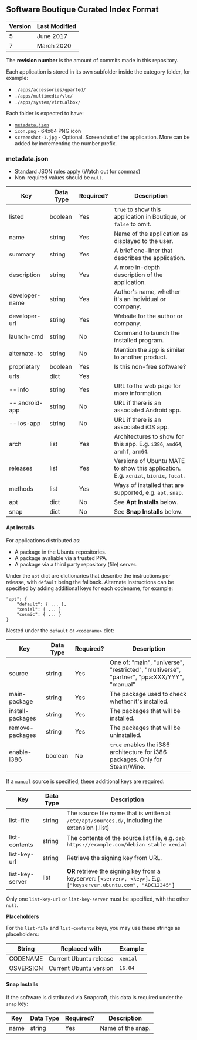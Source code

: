 ## Software Boutique Curated Index Format

| Version   | Last Modified |
| --------- | ------------- |
| 5         | June 2017     |
| 7         | March 2020    |

The **revision number** is the amount of commits made in this repository.

Each application is stored in its own subfolder inside the category folder, for
example:

* `./apps/accessories/gparted/`
* `./apps/multimedia/vlc/`
* `./apps/system/virtualbox/`

Each folder is expected to have:

* [`metadata.json`](#metadata.json)
* `icon.png` - 64x64 PNG icon
* `screenshot-1.jpg` - Optional. Screenshot of the application. More can be added by incrementing the number prefix.


### metadata.json

* Standard JSON rules apply (Watch out for commas)
* Non-required values should be `null`.

| Key           | Data Type | Required? | Description                          |
| ------------- | --------- | --------- | ------------------------------------ |
| listed        | boolean   | Yes       | `true` to show this application in Boutique, or `false` to omit.
| name          | string    | Yes       | Name of the application as displayed to the user.
| summary       | string    | Yes       | A brief one-liner that describes the application.
| description   | string    | Yes       | A more in-depth description of the application.
| developer-name| string    | Yes       | Author's name, whether it's an individual or company.
| developer-url | string    | Yes       | Website for the author or company.
| launch-cmd    | string    | No        | Command to launch the installed program.
| alternate-to  | string    | No        | Mention the app is similar to another product.
| proprietary   | boolean   | Yes       | Is this non-free software?
| urls          | dict      | Yes
| -- info       | string    | Yes       | URL to the web page for more information.
| -- android-app| string    | No        | URL if there is an associated Android app.
| -- ios-app    | string    | No        | URL if there is an associated iOS app.
| arch          | list      | Yes       | Architectures to show for this app. E.g. `i386`, `amd64`, `armhf`, `arm64`.
| releases      | list      | Yes       | Versions of Ubuntu MATE to show this application. E.g. `xenial`, `bionic`, `focal`.
| methods       | list      | Yes       | Ways of installed that are supported, e.g. `apt`, `snap`.
| apt           | dict      | No        | See **Apt Installs** below.
| snap          | dict      | No        | See **Snap Installs** below.


#### Apt Installs

For applications distributed as:

* A package in the Ubuntu repositories.
* A package avaliable via a trusted PPA.
* A package via a third party repository (file) server.

Under the `apt` dict are dictionaries that describe the instructions per release,
with `default` being the fallback. Alternate instructions can be specified by
adding additional keys for each codename, for example:

```
"apt": {
    "default": { ... },
    "xenial": { ... }
    "cosmic": { ... }
}
```

Nested under the `default` or `<codename>` dict:

| Key               | Data Type | Required? | Description                          |
| ----------------- | --------- | --------- | ------------------------------------ |
| source            | string    | Yes       | One of: "main", "universe", "restricted", "multiverse", "partner", "ppa:XXX/YYY", "manual"
| main-package      | string    | Yes       | The package used to check whether it's installed.
| install-packages  | string    | Yes       | The packages that will be installed.
| remove-packages   | string    | Yes       | The packages that will be uninstalled.
| enable-i386       | boolean   | No        | `true` enables the i386 architecture for i386 packages. Only for Steam/Wine.

If a `manual` source is specified, these additional keys are required:

| Key               | Data Type | Description                                  |
| ----------------- | --------- | -------------------------------------------- |
| list-file         | string    | The source file name that is written at `/etc/apt/sources.d/`, including the extension (.list)
| list-contents     | string    | The contents of the source.list file, e.g. `deb https://example.com/debian stable xenial`
| list-key-url      | string    | Retrieve the signing key from URL.
| list-key-server   | list      | **OR** retrieve the signing key from a keyserver: `[<server>, <key>]`. E.g. `["keyserver.ubuntu.com", "ABC12345"]`

Only one `list-key-url` or `list-key-server` must be specified, with the other `null`.


**Placeholders**

For the `list-file` and `list-contents` keys, you may use these strings as
placeholders:

| String        | Replaced with                 | Example           |
| ------------- | ----------------------------- | ----------------- |
| CODENAME      | Current Ubuntu release        | `xenial`
| OSVERSION     | Current Ubuntu version        | `16.04`


#### Snap Installs

If the software is distributed via Snapcraft, this data is required under the `snap` key:

| Key               | Data Type | Required? | Description                          |
| ----------------- | --------- | --------- | ------------------------------------ |
| name              | string    | Yes       | Name of the snap.
